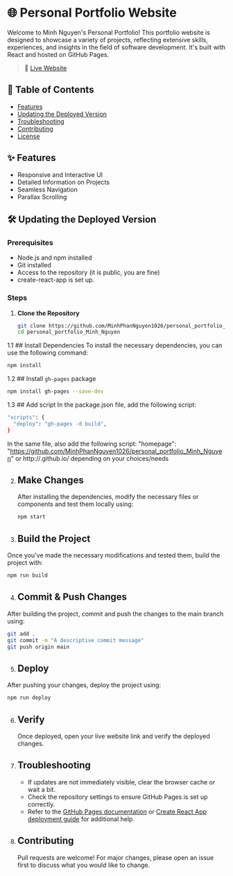 # 🌐 Personal Portfolio Website

Welcome to Minh Nguyen's Personal Portfolio! This portfolio website is designed to showcase a variety of projects, reflecting extensive skills, experiences, and insights in the field of software development. It's built with React and hosted on GitHub Pages.

> 🔗 [Live Website](https://minhphannguyen1026.github.io/personal_portfolio_Minh_Nguyen/)

## 📌 Table of Contents
- [Features](#-features)
- [Updating the Deployed Version](#-updating-the-deployed-version)
- [Troubleshooting](#-troubleshooting)
- [Contributing](#-contributing)
- [License](#-license)

## ✨ Features
- Responsive and Interactive UI
- Detailed Information on Projects
- Seamless Navigation
- Parallax Scrolling

## 🛠 Updating the Deployed Version
### Prerequisites
- Node.js and npm installed
- Git installed
- Access to the repository (it is public, you are fine)
- create-react-app is set up.

### Steps
1. **Clone the Repository**
   ```sh
   git clone https://github.com/MinhPhanNguyen1026/personal_portfolio_Minh_Nguyen.git
   cd personal_portfolio_Minh_Nguyen
   ```

1.1 ## Install Dependencies
To install the necessary dependencies, you can use the following command:
   ```sh
   npm install
   ```
1.2 ## Install `gh-pages` package
   ```sh
   npm install gh-pages --save-dev
   ```
1.3 ## Add script
   In the package.json file, add the following script: 
   ```sh
   "scripts": {
     "deploy": "gh-pages -d build",
   }
   ```
   In the same file, also add the following script:
   "homepage": "https://github.com/MinhPhanNguyen1026/personal_portfolio_Minh_Nguyen" or http://<username>.github.io/<repository-name> depending on your choices/needs

2. ## Make Changes
   After installing the dependencies, modify the necessary files or components and test them locally using:
   ```sh
   npm start
   ```

3. ## Build the Project
Once you've made the necessary modifications and tested them, build the project with:
   ```sh
   npm run build
   ```

4. ## Commit & Push Changes
After building the project, commit and push the changes to the main branch using:
   ```sh
   git add .
   git commit -m "A descriptive commit message"
   git push origin main
   ```

5. ## Deploy
After pushing your changes, deploy the project using:
   ```sh
   npm run deploy
   ```

6. ## Verify
   Once deployed, open your live website link and verify the deployed changes.

7. ## Troubleshooting
   - If updates are not immediately visible, clear the browser cache or wait a bit.
   - Check the repository settings to ensure GitHub Pages is set up correctly.
   - Refer to the [GitHub Pages documentation](https://docs.github.com/en/pages) or [Create React App deployment guide](https://create-react-app.dev/docs/deployment/#github-pages) for additional help.

8. ## Contributing
   Pull requests are welcome! For major changes, please open an issue first to discuss what you would like to change.



